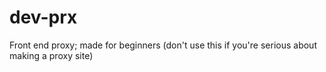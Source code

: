 # dev-prx
Front end proxy; made for beginners (don't use this if you're serious about making a proxy site)
